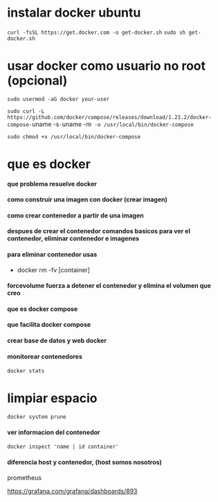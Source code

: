 # instalar docker ubuntu

`curl -fsSL https://get.docker.com -o get-docker.sh`
`sudo sh get-docker.sh`

# usar docker como usuario no root (opcional)
`sudo usermod -aG docker your-user`

`sudo curl -L https://github.com/docker/compose/releases/download/1.21.2/docker-compose-`uname -s`-`uname -m` -o /usr/local/bin/docker-compose`

`sudo chmod +x /usr/local/bin/docker-compose`

# que es docker

#### que problema resuelve docker

#### como construir una imagen con docker (crear imagen)

#### como crear contenedor a partir de una imagen

#### despues de crear el contenedor comandos basicos para ver el contenedor, eliminar contenedor e imagenes

#### para eliminar contenedor usas 
 - docker rm -fv [container]
 
#### forcevolume fuerza a detener el contenedor y elimina el volumen que creo

#### que es docker compose

#### que facilita docker compose

#### crear base de datos y web docker

#### monitorear contenedores 

`docker stats`

# limpiar espacio

`docker system prune`

#### ver informacion del contenedor

`docker inspect 'name | id container'`

#### diferencia host y contenedor, (host somos nosotros)

prometheus

https://grafana.com/grafana/dashboards/893